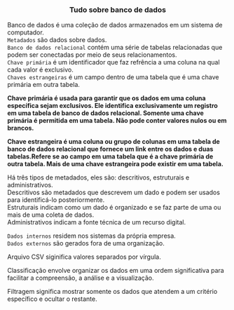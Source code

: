 ### <center> Tudo sobre banco de dados </center>
Banco de dados é uma coleção de dados armazenados em um sistema de computador. <br>
`Metadados` são dados sobre dados. <br>
`Banco de dados relacional` contém uma série de tabelas relacionadas que podem ser conectadas por meio de seus relacionamentos. <br>
`Chave primária` é um identificador que faz refrência a uma coluna na qual cada valor é exclusivo. <br>
`Chaves estrangeiras` é um campo dentro de uma tabela que é uma chave primária em outra tabela. <br>

**Chave primária é usada para garantir que os dados em uma coluna específica sejam exclusivos.
Ele identifica exclusivamente um registro em uma tabela de banco de dados relacional. Somente uma chave primária é permitida em uma tabela. Não pode conter valores nulos ou em brancos.** <br>

**Chave estrangeira é uma coluna ou grupo de colunas em uma tabela de banco de dados relacional que fornece um link entre os dados e duas tabelas.Refere se ao campo em uma tabela que é a chave primária de outra tabela. Mais de uma chave estrangeira pode existir em uma tabela.** <br>

Há três tipos de metadados, eles são: descritivos, estruturais e administrativos. <br>
Descritivos são metadados que descrevem um dado e podem ser usados para identificá-lo posteriormente. <br>
Estruturais indicam como um dado é organizado e se faz parte de uma ou mais de uma coleta de dados. <br>
Administrativos indicam a fonte técnica de um recurso digital. <br>

`Dados internos` residem nos sistemas da própria empresa. <br>
`Dados externos` são gerados fora de uma organização. <br>

Arquivo CSV siginifica valores separados por vírgula. <br>

Classificação envolve organizar os dados em uma ordem significativa para facilitar a compreensão, a análise e a visualização. <br>

Filtragem significa mostrar somente os dados que atendem a um critério específico e ocultar o restante. <br>

